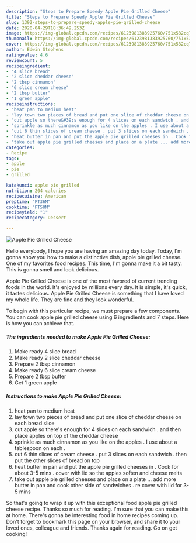 ```yaml
---
description: "Steps to Prepare Speedy Apple Pie Grilled Cheese"
title: "Steps to Prepare Speedy Apple Pie Grilled Cheese"
slug: 1392-steps-to-prepare-speedy-apple-pie-grilled-cheese
date: 2020-04-29T18:36:49.253Z
image: https://img-global.cpcdn.com/recipes/6123981383925760/751x532cq70/apple-pie-grilled-cheese-recipe-main-photo.jpg
thumbnail: https://img-global.cpcdn.com/recipes/6123981383925760/751x532cq70/apple-pie-grilled-cheese-recipe-main-photo.jpg
cover: https://img-global.cpcdn.com/recipes/6123981383925760/751x532cq70/apple-pie-grilled-cheese-recipe-main-photo.jpg
author: Edwin Stephens
ratingvalue: 4.6
reviewcount: 5
recipeingredient:
- "4 slice bread"
- "2 slice cheddar cheese"
- "2 tbsp cinnamon"
- "6 slice cream cheese"
- "2 tbsp butter"
- "1 green apple"
recipeinstructions:
- "heat pan to medium heat"
- "lay town two pieces of bread and put one slice of cheddar cheese on each bread slice"
- "cut apple so there&#39;s enough for 4 slices on each sandwich . and then place apples on top of the cheddar cheese"
- "sprinkle as much cinnamon as you like on the apples . I use about a tablespoon on each ."
- "cut 6 thin slices of cream cheese . put 3 slices on each sandwich . then put the other slices of bread on top"
- "heat butter in pan and put the apple pie grilled cheeses in . Cook for about 3-5 mins . cover with lid so the apples soften and cheese melts"
- "take out apple pie grilled cheeses and place on a plate ... add more butter in pan and cook other side of sandwiches . re cover with lid for 3-5 mins"
categories:
- Recipe
tags:
- apple
- pie
- grilled

katakunci: apple pie grilled 
nutrition: 204 calories
recipecuisine: American
preptime: "PT36M"
cooktime: "PT50M"
recipeyield: "1"
recipecategory: Dessert

---
```



![Apple Pie Grilled Cheese](https://img-global.cpcdn.com/recipes/6123981383925760/751x532cq70/apple-pie-grilled-cheese-recipe-main-photo.jpg)

Hello everybody, I hope you are having an amazing day today. Today, I'm gonna show you how to make a distinctive dish, apple pie grilled cheese. One of my favorites food recipes. This time, I'm gonna make it a bit tasty. This is gonna smell and look delicious.

Apple Pie Grilled Cheese is one of the most favored of current trending foods in the world. It's enjoyed by millions every day. It is simple, it's quick, it tastes delicious. Apple Pie Grilled Cheese is something that I have loved my whole life. They are fine and they look wonderful.




To begin with this particular recipe, we must prepare a few components. You can cook apple pie grilled cheese using 6 ingredients and 7 steps. Here is how you can achieve that.

<!--inarticleads1-->

##### The ingredients needed to make Apple Pie Grilled Cheese:

1. Make ready 4 slice bread
1. Make ready 2 slice cheddar cheese
1. Prepare 2 tbsp cinnamon
1. Make ready 6 slice cream cheese
1. Prepare 2 tbsp butter
1. Get 1 green apple




<!--inarticleads2-->

##### Instructions to make Apple Pie Grilled Cheese:

1. heat pan to medium heat
1. lay town two pieces of bread and put one slice of cheddar cheese on each bread slice
1. cut apple so there&#39;s enough for 4 slices on each sandwich . and then place apples on top of the cheddar cheese
1. sprinkle as much cinnamon as you like on the apples . I use about a tablespoon on each .
1. cut 6 thin slices of cream cheese . put 3 slices on each sandwich . then put the other slices of bread on top
1. heat butter in pan and put the apple pie grilled cheeses in . Cook for about 3-5 mins . cover with lid so the apples soften and cheese melts
1. take out apple pie grilled cheeses and place on a plate ... add more butter in pan and cook other side of sandwiches . re cover with lid for 3-5 mins




So that's going to wrap it up with this exceptional food apple pie grilled cheese recipe. Thanks so much for reading. I'm sure that you can make this at home. There's gonna be interesting food in home recipes coming up. Don't forget to bookmark this page on your browser, and share it to your loved ones, colleague and friends. Thanks again for reading. Go on get cooking!
